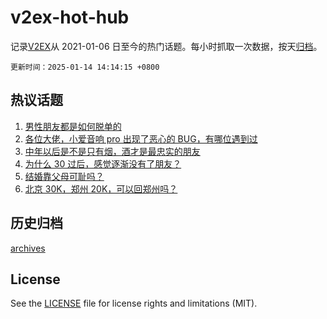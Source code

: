 # v2ex-hot-hub

 记录[V2EX](https://www.v2ex.com/)从 2021-01-06 日至今的热门话题。每小时抓取一次数据，按天[归档](archives)。

`更新时间：2025-01-14 14:14:15 +0800`

## 热议话题

1. [男性朋友都是如何脱单的](https://www.v2ex.com/t/1104885)
1. [各位大佬，小爱音响 pro 出现了恶心的 BUG，有哪位遇到过](https://www.v2ex.com/t/1104864)
1. [中年以后是不是只有烟，酒才是最忠实的朋友](https://www.v2ex.com/t/1104727)
1. [为什么 30 过后，感觉逐渐没有了朋友？](https://www.v2ex.com/t/1104872)
1. [结婚靠父母可耻吗？](https://www.v2ex.com/t/1104890)
1. [北京 30K，郑州 20K，可以回郑州吗？](https://www.v2ex.com/t/1104949)

## 历史归档

[archives](archives)

## License

See the [LICENSE](LICENSE) file for license rights and limitations (MIT).
